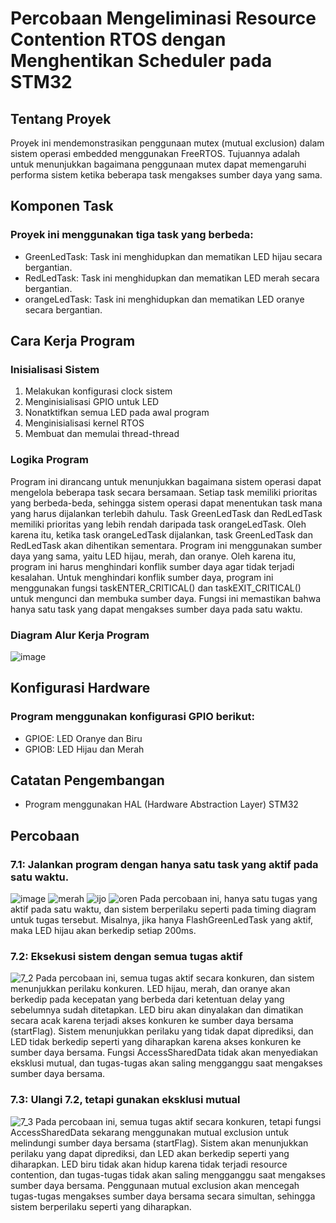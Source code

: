 # Percobaan Mengeliminasi Resource Contention RTOS dengan Menghentikan Scheduler pada STM32

## Tentang Proyek
Proyek ini mendemonstrasikan penggunaan mutex (mutual exclusion) dalam sistem operasi embedded menggunakan FreeRTOS. Tujuannya adalah untuk menunjukkan bagaimana penggunaan mutex dapat memengaruhi performa sistem ketika beberapa task mengakses sumber daya yang sama. 

## Komponen Task
### Proyek ini menggunakan tiga task yang berbeda:
- GreenLedTask: Task ini menghidupkan dan mematikan LED hijau secara bergantian.
- RedLedTask: Task ini menghidupkan dan mematikan LED merah secara bergantian.
- orangeLedTask: Task ini menghidupkan dan mematikan LED oranye secara bergantian.

## Cara Kerja Program
### Inisialisasi Sistem
1. Melakukan konfigurasi clock sistem
2. Menginisialisasi GPIO untuk LED
3. Nonatktifkan semua LED pada awal program
4. Menginisialisasi kernel RTOS
5. Membuat dan memulai thread-thread

### Logika Program
Program ini dirancang untuk menunjukkan bagaimana sistem operasi dapat mengelola beberapa task secara bersamaan. Setiap task memiliki prioritas yang berbeda-beda, sehingga sistem operasi dapat menentukan task mana yang harus dijalankan terlebih dahulu.
Task GreenLedTask dan RedLedTask memiliki prioritas yang lebih rendah daripada task orangeLedTask. Oleh karena itu, ketika task orangeLedTask dijalankan, task GreenLedTask dan RedLedTask akan dihentikan sementara.
Program ini menggunakan sumber daya yang sama, yaitu LED hijau, merah, dan oranye. Oleh karena itu, program ini harus menghindari konflik sumber daya agar tidak terjadi kesalahan.
Untuk menghindari konflik sumber daya, program ini menggunakan fungsi taskENTER_CRITICAL() dan taskEXIT_CRITICAL() untuk mengunci dan membuka sumber daya. Fungsi ini memastikan bahwa hanya satu task yang dapat mengakses sumber daya pada satu waktu.

### Diagram Alur Kerja Program
![image](https://github.com/user-attachments/assets/ba465353-f51c-4200-a4d0-6c9c2c450dd0)

## Konfigurasi Hardware
### Program menggunakan konfigurasi GPIO berikut:
 - GPIOE: LED Oranye dan Biru
 - GPIOB: LED Hijau dan Merah

## Catatan Pengembangan
- Program menggunakan HAL (Hardware Abstraction Layer) STM32

## Percobaan
### 7.1: Jalankan program dengan hanya satu task yang aktif pada satu waktu.
![image](https://github.com/user-attachments/assets/0cfcded6-6448-4e34-8fb0-31975732123f)
![merah](https://github.com/user-attachments/assets/4646c156-ebb2-4b43-941d-5c726a26bf8d)
![ijo](https://github.com/user-attachments/assets/36f272b2-3a7b-40f0-85d0-b2051fe65d6c)
![oren](https://github.com/user-attachments/assets/4a369912-df8b-438c-a7dc-a5118fbe2c39)
Pada percobaan ini, hanya satu tugas yang aktif pada satu waktu, dan sistem berperilaku seperti pada timing diagram untuk tugas tersebut. Misalnya, jika hanya FlashGreenLedTask yang aktif, maka LED hijau akan berkedip setiap 200ms.

### 7.2: Eksekusi sistem dengan semua tugas aktif
![7_2](https://github.com/user-attachments/assets/ba5a1529-8bcd-460f-b0c1-ef4668037c62)
Pada percobaan ini, semua tugas aktif secara konkuren, dan sistem menunjukkan perilaku konkuren. LED hijau, merah, dan oranye akan berkedip pada kecepatan yang berbeda dari ketentuan delay yang sebelumnya sudah ditetapkan. LED biru akan dinyalakan dan dimatikan secara acak karena terjadi akses konkuren ke sumber daya bersama (startFlag). Sistem menunjukkan perilaku yang tidak dapat diprediksi, dan LED tidak berkedip seperti yang diharapkan karena akses konkuren ke sumber daya bersama. Fungsi AccessSharedData tidak akan menyediakan eksklusi mutual, dan tugas-tugas akan saling mengganggu saat mengakses sumber daya bersama.

### 7.3: Ulangi 7.2, tetapi gunakan eksklusi mutual
![7_3](https://github.com/user-attachments/assets/7cda23bd-a67e-4649-a4e2-652bea00adcc)
Pada percobaan ini, semua tugas aktif secara konkuren, tetapi fungsi AccessSharedData sekarang menggunakan mutual exclusion untuk melindungi sumber daya bersama (startFlag). Sistem akan menunjukkan perilaku yang dapat diprediksi, dan LED akan berkedip seperti yang diharapkan. LED biru tidak akan hidup karena tidak terjadi resource contention, dan tugas-tugas tidak akan saling mengganggu saat mengakses sumber daya bersama. Penggunaan mutual exclusion akan mencegah tugas-tugas mengakses sumber daya bersama secara simultan, sehingga sistem berperilaku seperti yang diharapkan.

